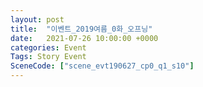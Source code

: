 ```yaml
---
layout: post
title:  "이벤트_2019여름_0화_오프닝"
date:   2021-07-26 10:00:00 +0000
categories: Event
Tags: Story Event
SceneCode: ["scene_evt190627_cp0_q1_s10"]
---
```

